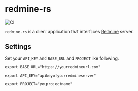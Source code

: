 # redmine-rs
![CI](https://github.com/chansuke/redmine-rs/workflows/CI/badge.svg)

`redmine-rs` is a client application that interfaces [Redmine](https://www.redmine.org/) server.

## Settings
Set your `API_KEY` and `BASE_URL` and `PROJECT` like following.

`export BASE_URL="https://yourredmineurl.com"`

`export API_KEY="apikeyofyourredmineserver"`

`export PROJECT="youprojectname"`
